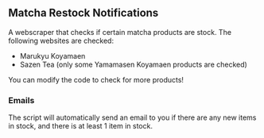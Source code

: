 ## Matcha Restock Notifications
A webscraper that checks if certain matcha products are stock. The following websites are checked:
- Marukyu Koyamaen
- Sazen Tea (only some Yamamasen Koyamaen products are checked)

You can modify the code to check for more products!

### Emails
The script will automatically send an email to you if there are any new items in stock, and there is at least 1 item in stock.

